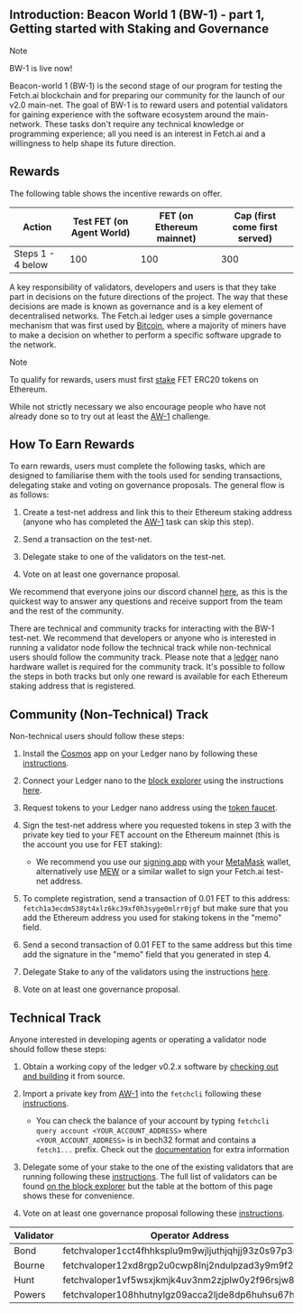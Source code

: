 ## Introduction: Beacon World 1 (BW-1) - part 1, Getting started with Staking and Governance

<div class="admonition note">
  <p class="admonition-title">Note</p>
  <p>BW-1 is live now!</p>
</div>

Beacon-world 1 (BW-1) is the second stage of our program for testing the Fetch.ai blockchain and for preparing our community for the launch of our v2.0 main-net. The goal of BW-1 is to reward users and potential validators for gaining experience with the software ecosystem around the main-network. These tasks don't require any technical knowledge or programming experience; all you need is an interest in Fetch.ai and a willingness to help shape its future direction.

## Rewards

The following table shows the incentive rewards on offer.

Action             | Test FET (on Agent World)  | FET (on Ethereum mainnet) | Cap (first come first served)
------------------ | -------------------------- | ------------------------- | ----------------------------
Steps 1 - 4 below  | 100                        | 100                       | 300

A key responsibility of validators, developers and users is that they take part in decisions on the future directions of the project. The way that these decisions are made is known as governance and is a key element of decentralised networks. The Fetch.ai ledger uses a simple governance mechanism that was first used by <a href="https://www.coindesk.com/bitcoin-coders-confront-an-old-quandary-how-to-upgrade-an-entire-network" target="_blank">Bitcoin</a>, where a majority of miners have to make a decision on whether to perform a specific software upgrade to the network.

<div class="admonition note">
  <p class="admonition-title">Note</p>
  <p> To qualify for rewards, users must first <a href="https://fetch.ai/staking/" target="_blank">stake</a> FET ERC20 tokens on Ethereum.

  While not strictly necessary we also encourage people who have not already done so to try out at least the [AW-1](./quickstart-aw1/) challenge.</p>
</div>

## How To Earn Rewards

To earn rewards, users must complete the following tasks, which are designed to familiarise them with the tools used for sending transactions, delegating stake and voting on governance proposals. The general flow is as follows:

1. Create a test-net address and link this to their Ethereum staking address (anyone who has completed the <a href="../quickstart-aw1/" target="_blank">AW-1</a> task can skip this step).

2. Send a transaction on the test-net.

3. Delegate stake to one of the validators on the test-net.

4. Vote on at least one governance proposal.

We recommend that everyone joins our discord channel <a href="https://discord.gg/UDzpBFa" target="_blank">here</a>, as this is the quickest way to answer any questions and receive support from the team and the rest of the community.

There are technical and community tracks for interacting with the BW-1 test-net. We recommend that developers or anyone who is interested in running a validator node follow the technical track while non-technical users should follow the community track. Please note that a <a href="https://www.ledger.com" target="_blank">ledger</a> nano hardware wallet is required for the community track. It's possible to follow the steps in both tracks but only one reward is available for each Ethereum staking address that is registered.

## Community (Non-Technical) Track

Non-technical users should follow these steps:

1. Install the <a href="https://cosmos.network/" target="_blank">Cosmos</a> app on your Ledger nano by following these [instructions](/Ledger/cli-keys/#hardware-wallets)</a>.

2. Connect your Ledger nano to the <a href="https://explore-agentworld.prod.fetch-ai.com" target="_blank">block explorer</a> using the instructions [here](/Ledger/block-explorer/#logging-in-with-the-ledger-nano).

3. Request tokens to your Ledger nano address using the [token faucet](/Ledger/block-explorer/#getting-testnet-tokens-from-the-faucet).

4. Sign the test-net address where you requested tokens in step 3 with the private key tied to your FET account on the Ethereum mainnet (this is the account you use for FET staking):

	- We recommend you use our <a href=https://fetchai.github.io/web-ethereum-signer/ target="_blank">signing app</a> with your <a href="https://docs.metamask.io/guide/signing-data.html#a-brief-history" target="_blank">MetaMask</a> wallet, alternatively use <a href="https://www.myetherwallet.com/interface/sign-message" target="_blank">MEW</a> or a similar wallet to sign your Fetch.ai test-net address.

5. To complete registration, send a transaction of 0.01 FET to this address: `fetch1a3ecdm538yt4xlz6kc39xf0h3syge0mlrr0jgf` but make sure that you add the Ethereum address you used for staking tokens in the "memo" field.

6. Send a second transaction of 0.01 FET to the same address but this time add the signature in the "memo" field that you generated in step 4.

7. Delegate Stake to any of the validators using the instructions [here](/Ledger/block-explorer/#delegating-stake-to-a-validator).

8. Vote on at least one governance proposal.

## Technical Track

Anyone interested in developing agents or operating a validator node should follow these steps:

1. Obtain a working copy of the ledger v0.2.x software by [checking out and building](/Ledger/building/) it from source.

2. Import a private key from [AW-1](./quickstart-aw1.md) into the `fetchcli` following these [instructions](/Ledger/cli-keys/#importing-a-private-key-generated-from-the-agent-framework).

    - You can check the balance of your account by typing `fetchcli query account <YOUR_ACCOUNT_ADDRESS>` where `<YOUR_ACCOUNT_ADDRESS>` is in bech32 format and contains a `fetch1...` prefix. Check out the [documentation](/Ledger/cli-keys/) for extra information

3. Delegate some of your stake to the one of the existing validators that are running following these [instructions](/Ledger/governance/#stake-delegation). The full list of validators can be found [on the block explorer](https://explore-agentworld.prod.fetch-ai.com/validators) but the table at the bottom of this page shows these for convenience.

4. Vote on at least one governance proposal following these [instructions](/Ledger/governance/#voting-on-a-proposal).


| Validator | Operator Address |
| --------- | --------------------------------------------------- |
| Bond      | fetchvaloper1cct4fhhksplu9m9wjljuthjqhjj93z0s97p3g7 |
| Bourne    | fetchvaloper12xd8rgp2u0cwp8lnj2ndulpzad3y9m9f2r8lsx |
| Hunt      | fetchvaloper1vf5wsxjkmjk4uv3nm2zjplw0y2f96rsjw8k7gv |
| Powers    | fetchvaloper108hhutnylgz09acca2ljde8dp6huhsu67hn8v7 |
